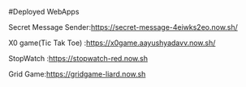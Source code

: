 #Deployed WebApps

Secret Message Sender:https://secret-message-4eiwks2eo.now.sh/

X0 game(Tic Tak Toe) :https://x0game.aayushyadavv.now.sh/

StopWatch :https://stopwatch-red.now.sh

Grid Game:https://gridgame-liard.now.sh


